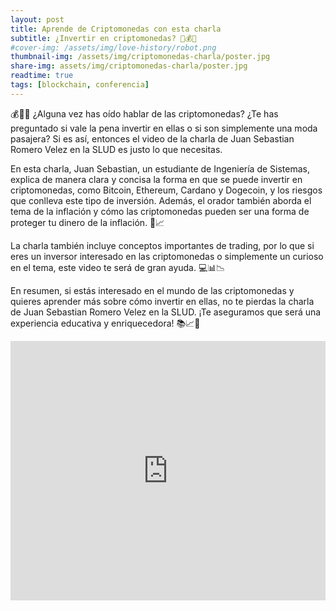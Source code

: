 ```yaml
---
layout: post
title: Aprende de Criptomonedas con esta charla
subtitle: ¿Invertir en criptomonedas? 🤔💰🚀 
#cover-img: /assets/img/love-history/robot.png
thumbnail-img: /assets/img/criptomonedas-charla/poster.jpg
share-img: assets/img/criptomonedas-charla/poster.jpg
readtime: true
tags: [blockchain, conferencia]
---
```


💰🤔🚀 ¿Alguna vez has oído hablar de las criptomonedas? ¿Te has preguntado si vale la pena invertir en ellas o si son simplemente una moda pasajera? Si es así, entonces el video de la charla de Juan Sebastian Romero Velez en la SLUD es justo lo que necesitas.

En esta charla, Juan Sebastian, un estudiante de Ingeniería de Sistemas, explica de manera clara y concisa la forma en que se puede invertir en criptomonedas, como Bitcoin, Ethereum, Cardano y Dogecoin, y los riesgos que conlleva este tipo de inversión. Además, el orador también aborda el tema de la inflación y cómo las criptomonedas pueden ser una forma de proteger tu dinero de la inflación. 💸📈

La charla también incluye conceptos importantes de trading, por lo que si eres un inversor interesado en las criptomonedas o simplemente un curioso en el tema, este video te será de gran ayuda. 💻📊📉

En resumen, si estás interesado en el mundo de las criptomonedas y quieres aprender más sobre cómo invertir en ellas, no te pierdas la charla de Juan Sebastian Romero Velez en la SLUD. ¡Te aseguramos que será una experiencia educativa y enriquecedora! 📚📈🚀

<iframe width="100%" height="415" src="https://www.youtube.com/embed/Q_qi4zEBhpY?start=673" title="YouTube video player" frameborder="0" allow="accelerometer; autoplay; clipboard-write; encrypted-media; gyroscope; picture-in-picture; web-share" allowfullscreen></iframe>

